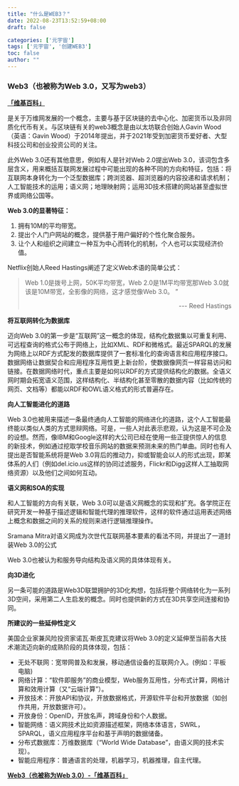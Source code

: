 ```yaml
---
title: "什么是WEB3？"
date: 2022-08-23T13:52:59+08:00
draft: false

categories: ['元宇宙']
tags: ['元宇宙', '创建WEB3']
toc: false
author: ""
---
```


### **Web3（也被称为Web 3.0，又写为web3）**

[**「维基百科」**](https://zh.m.wikipedia.org/zh/Web3)

是关于万维网发展的一个概念，主要与基于区块链的去中心化、加密货币以及非同质化代币有关。与区块链有关的web3概念是由以太坊联合创始人Gavin Wood（英语：Gavin Wood）于2014年提出，并于2021年受到加密货币爱好者、大型科技公司和创业投资公司的关注。<!--more-->

此外Web 3.0还有其他意思，例如有人是针对Web 2.0提出Web 3.0，该词包含多层含义，用来概括互联网发展过程中可能出现的各种不同的方向和特征，包括：将互联网本身转化为一个泛型数据库；跨浏览器、超浏览器的内容投递和请求机制；人工智能技术的运用；语义网；地理映射网；运用3D技术搭建的网站甚至虚拟世界或网络公国等。

**Web 3.0的显著特征：**

1. 拥有10M的平均带宽。
2. 提出个人门户网站的概念，提供基于用户偏好的个性化聚合服务。
3. 让个人和组织之间建立一种互为中心而转化的机制，个人也可以实现经济价值。

Netflix创始人Reed Hastings阐述了定义Web术语的简单公式：

>Web 1.0是拨号上网，50K平均带宽，Web 2.0是1M平均带宽那Web 3.0就该是10M带宽，全影像的网络，这才感觉像Web 3.0。	”
> <p style='text-align: right;'> --- Reed Hastings </p>


**将互联网转化为数据库**

迈向Web 3.0的第一步是“互联网”这一概念的体现，结构化数据集以可重复利用、可远程查询的格式公布于网络上，比如XML、RDF和微格式。最近SPARQL的发展为网络上以RDF方式配发的数据库提供了一套标准化的查询语言和应用程序接口。数据网络让数据契合和应用程序互用性更上新台阶，使数据像网页一样容易访问和链接。在数据网络时代，重点主要是如何以RDF的方式提供结构化的数据。全语义网时期会拓宽语义范围，这样结构化、半结构化甚至零散的数据内容（比如传统的网页、文档等）都能以RDF和OWL语义格式的形式普遍存在。

**向人工智能进化的道路**

Web 3.0也被用来描述一条最终通向人工智能的网络进化的道路，这个人工智能最终能以类似人类的方式思辩网络。可是，一些人对此表示悲观，认为这是不可企及的设想。然而，像IBM和Google这样的大公司已经在使用一些正提供惊人的信息的新技术，例如通过挖取学校音乐网站的数据来预测未来的热门单曲。同时也有人提出是否智能系统将是Web 3.0背后的推动力，抑或智能会以人的形式出现，即某体系的人们（例如del.icio.us这样的协同过滤服务，Flickr和Digg这样人工抽取网络资源）以及他们之间如何互动。

**语义网和SOA的实现**

和人工智能的方向有关联，Web 3.0可以是语义网概念的实现和扩充。各学院正在研究开发一种基于描述逻辑和智能代理的推理软件，这样的软件通过运用表述网络上概念和数据之间的关系的规则来进行逻辑推理操作。

Sramana Mitra对语义网成为次世代互联网基本要素的看法不同，并提出了一道封装Web 3.0的公式

Web 3.0也被认为和服务导向结构及语义网的具体体现有关。

**向3D进化**

另一条可能的道路是Web3D联盟拥护的3D化构想，包括将整个网络转化为一系列3D空间，采用第二人生启发的概念。同时也提供新的方式在3D共享空间连接和协同。

**所建议的一些延伸性定义**

美国企业家兼风险投资家诺瓦·斯皮瓦克建议将Web 3.0的定义延伸至当前各大技术潮流迈向新的成熟阶段的具体体现，包括：

- 无处不联网：宽带网普及和发展，移动通信设备的互联网介入。(例如：平板电脑)
- 网络计算：“软件即服务”的商业模型，Web服务互用性，分布式计算，网格计算和效用计算（又“云端计算”）。
- 开放技术：开放API和协议，开放数据格式，开源软件平台和开放数据（如创作共用，开放数据许可）。
- 开放身份：OpenID，开放名声，跨域身份和个人数据。
- 智能网络：语义网技术比如资源描述框架，网络本体语言，SWRL，SPARQL，语义应用程序平台和基于声明的数据储备。
- 分布式数据库：万维数据库（“World Wide Database”，由语义网的技术实现）。
- 智能应用程序：普通语言的处理，机器学习，机器推理，自主代理。

[**Web3（也被称为Web 3.0）-「维基百科」**](https://zh.m.wikipedia.org/zh/Web3)
